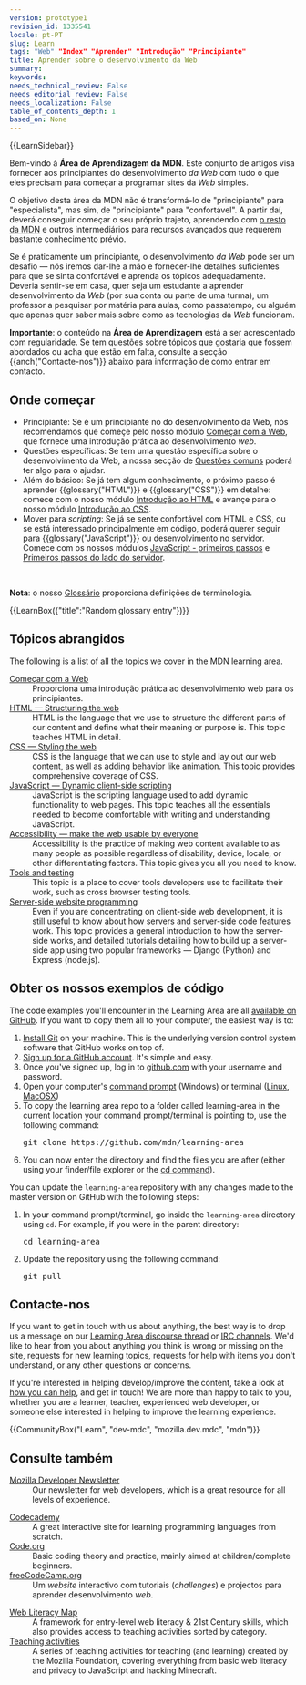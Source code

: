 ```yaml
---
version: prototype1
revision_id: 1335541
locale: pt-PT
slug: Learn
tags: "Web" "Index" "Aprender" "Introdução" "Principiante"
title: Aprender sobre o desenvolvimento da Web
summary: 
keywords: 
needs_technical_review: False
needs_editorial_review: False
needs_localization: False
table_of_contents_depth: 1
based_on: None
---
```

<div>{{LearnSidebar}}</div>

<div>
<p class="summary">Bem-vindo à <strong>Área de Aprendizagem da MDN</strong>. Este conjunto de artigos visa fornecer aos principiantes do desenvolvimento <em>da Web</em> com tudo o que eles precisam para começar a programar sites da <em>Web</em> simples.</p>
</div>

<p>O objetivo desta área da MDN não é transformá-lo de "principiante" para "especialista", mas sim, de "principiante" para "confortável". A partir daí, deverá conseguir começar o seu próprio trajeto, aprendendo com <a href="https://developer.mozilla.org/pt-PT/">o resto da MDN</a> e outros intermediários para recursos avançados que requerem bastante conhecimento prévio.</p>

<p>Se é praticamente um <span>principiante</span>, o desenvolvimento <em>da Web</em> pode ser um desafio — nós iremos dar-lhe a mão e fornecer-lhe detalhes suficientes para que se sinta confortável e aprenda os tópicos adequadamente. Deveria sentir-se em casa, quer seja um estudante a aprender desenvolvimento da <em>Web </em>(por sua conta ou parte de uma turma), um professor a pesquisar por matéria para aulas, como passatempo, ou alguém que apenas quer saber mais sobre como as tecnologias da <em>Web </em>funcionam.</p>

<div class="warning">
<p><strong>Importante</strong>: o conteúdo na <strong>Área de Aprendizagem</strong> está a ser acrescentado com regularidade. Se tem questões sobre tópicos que gostaria que fossem abordados ou acha que estão em falta, consulte a secção {{anch("Contacte-nos")}} abaixo para informação de como entrar em contacto.</p>
</div>

<h2 id="Onde_começar">Onde começar</h2>

<ul class="card-grid">
 <li><span>Principiante:</span> Se é um principiante no do desenvolvimento da Web, nós recomendamos que começe pelo nosso módulo <a href="/pt-PT/docs/Learn/Comecar_com_a_Web">Começar com a Web</a>, que fornece uma introdução prática ao desenvolvimento <em>web</em>.</li>
 <li><span>Questões específicas:</span> Se tem uma questão específica sobre o desenvolvimento da Web, a nossa secção de <a href="/pt-PT/docs/Learn/Questoes_comuns">Questões comuns</a> poderá ter algo para o ajudar.</li>
 <li><span>Além do básico:</span> Se já tem algum conhecimento, o próximo passo é aprender {{glossary("HTML")}} e {{glossary("CSS")}} em detalhe: comece com o nosso módulo <a href="/pt-PT/docs/Learn/HTML/Introducao_ao_HTML">Introdução ao HTML</a> e avançe para o nosso módulo <a href="/pt-PT/docs/Learn/CSS/Introduction_to_CSS">Introdução ao CSS</a>.</li>
 <li><span>Mover para <em>scripting</em>:</span> Se já se sente confortável com HTML e CSS, ou se está interessado principalmente em código, poderá querer seguir para {{glossary("JavaScript")}} ou desenvolvimento no servidor. Comece com os nossos módulos <a href="/pt-PT/docs/Learn/JavaScript/Primeiros_passos">JavaScript - primeiros passos</a> e <a href="/en-US/docs/Learn/Server-side/First_steps">Primeiros passos do lado do servidor</a>.</li>
</ul>

<p>&nbsp;</p>

<div class="note">
<p><strong>Nota</strong>: o nosso&nbsp;<a href="/pt-PT/docs/Gloss%C3%A1rio">Glossário</a>&nbsp;proporciona definições de terminologia.</p>
</div>

<p>{{LearnBox({"title":"Random glossary entry"})}}</p>

<h2 id="Tópicos_abrangidos">Tópicos abrangidos</h2>

<p>The following is a list of all the topics we cover in the MDN learning area.</p>

<dl>
 <dt><a href="/pt-PT/docs/Learn/Comecar_com_a_Web">Começar com a Web</a></dt>
 <dd>Proporciona uma introdução prática ao desenvolvimento web para os principiantes.</dd>
 <dt><a href="/en-US/docs/Learn/HTML">HTML — Structuring the web</a></dt>
 <dd>HTML is the language that we use to structure the different parts of our content and define what their meaning or purpose is. This topic teaches HTML in detail.</dd>
 <dt><a href="/en-US/docs/Learn/CSS">CSS — Styling the web</a></dt>
 <dd>CSS is the language that we can use to style and lay out our web content, as well as adding behavior like animation. This topic provides comprehensive coverage of CSS.</dd>
 <dt><a href="/en-US/docs/Learn/JavaScript">JavaScript — Dynamic client-side scripting</a></dt>
 <dd>JavaScript is the scripting language used to add dynamic functionality to web pages. This topic teaches all the essentials needed to become comfortable with writing and understanding JavaScript.</dd>
 <dt><a href="/en-US/docs/Learn/Accessibility">Accessibility — make the web usable by everyone</a></dt>
 <dd>Accessibility is the practice of making web content available to as many people as possible regardless of disability, device, locale, or other differentiating factors. This topic gives you all you need to know.</dd>
 <dt><a href="/en-US/docs/Learn/Tools_and_testing">Tools and testing</a></dt>
 <dd>This topic is a place to cover tools developers use to facilitate their work, such as cross browser testing tools.</dd>
 <dt><a href="/en-US/docs/Learn/Server-side">Server-side website programming</a></dt>
 <dd>Even if you are concentrating on client-side web development, it is still useful to know about how servers and server-side code features work. This topic provides a general introduction to how the server-side works, and detailed tutorials detailing how to build up a server-side app using two popular frameworks — Django (Python) and Express (node.js).</dd>
</dl>

<h2 id="Obter_os_nossos_exemplos_de_código">Obter os nossos exemplos de código</h2>

<p>The code examples you'll encounter in the Learning Area are all <a href="https://github.com/mdn/learning-area/">available on GitHub</a>. If you want to copy them all to your computer, the easiest way is to:</p>

<ol>
 <li><a href="http://git-scm.com/downloads">Install Git</a> on your machine. This is the underlying version control system software that GitHub works on top of.</li>
 <li><a href="https://github.com/join">Sign up for a GitHub account</a>. It's simple and easy.</li>
 <li>Once you've signed up, log in to <a href="https://github.com">github.com</a> with your username and password.</li>
 <li>Open your computer's <a href="https://www.lifewire.com/how-to-open-command-prompt-2618089">command prompt</a> (Windows) or terminal (<a href="https://help.ubuntu.com/community/UsingTheTerminal">Linux</a>, <a href="http://blog.teamtreehouse.com/introduction-to-the-mac-os-x-command-line">MacOSX</a>)</li>
 <li>To copy the learning area repo to a folder called learning-area in the current location your command prompt/terminal is pointing to, use the following command:
  <pre class="brush: bash">
git clone https://github.com/mdn/learning-area</pre>
 </li>
 <li>You can now enter the directory and find the files you are after (either using your finder/file explorer or the <a href="https://en.wikipedia.org/wiki/Cd_(command)">cd command</a>).</li>
</ol>

<p>You can update the <code>learning-area</code> repository with any changes made to the master version on GitHub with the following steps:</p>

<ol>
 <li>In your command prompt/terminal, go inside the <code>learning-area</code> directory using <code>cd</code>. For example, if you were in the parent directory:

  <pre class="brush: bash">
cd learning-area</pre>
 </li>
 <li>Update the repository using the following command:
  <pre class="brush: bash">
git pull</pre>
 </li>
</ol>

<h2 id="Contacte-nos">Contacte-nos</h2>

<p>If you want to get in touch with us about anything, the best way is to drop us a message on our <a href="https://discourse.mozilla-community.org/t/learning-web-development-marking-guides-and-questions/16294">Learning Area discourse thread</a> or <a href="https://developer.mozilla.org/en-US/docs/MDN/Community/Conversations#Chat_in_IRC">IRC channels</a>. We'd like to hear from you about anything you think is wrong or missing on the site, requests for new learning topics, requests for help with items you don't understand, or any other questions or concerns.</p>

<p>If you're interested in helping develop/improve the content, take a look at <a href="/en-US/Learn/How_to_contribute">how you can help</a>, and get in touch! We are more than happy to talk to you, whether you are a learner, teacher, experienced web developer, or someone else interested in helping to improve the learning experience.</p>

<p>{{CommunityBox("Learn", "dev-mdc", "mozilla.dev.mdc", "mdn")}}</p>

<h2 id="Consulte_também">Consulte também</h2>

<dl>
 <dt><a href="https://www.mozilla.org/en-US/newsletter/developer/">Mozilla Developer Newsletter</a></dt>
 <dd>Our newsletter for web developers, which is a great resource for all levels of experience.</dd>
</dl>

<dl>
 <dt><a href="https://www.codecademy.com/">Codecademy</a></dt>
 <dd>A great interactive site for learning programming languages from scratch.</dd>
 <dt><a href="https://code.org/">Code.org</a></dt>
 <dd>Basic coding theory and practice, mainly aimed at children/complete beginners.</dd>
 <dt><a href="https://www.freecodecamp.org/">freeCodeCamp.org</a></dt>
 <dd>Um <em>website</em> interactivo com tutoriais (<em>challenges</em>) e projectos para aprender desenvolvimento <em>web</em>.</dd>
</dl>

<dl>
 <dt><a href="https://learning.mozilla.org/web-literacy/">Web Literacy Map</a></dt>
 <dd>A framework for entry-level web literacy &amp; 21st Century skills, which also provides access to teaching activities sorted by category.</dd>
 <dt><a href="https://learning.mozilla.org/activities">Teaching activities</a></dt>
 <dd>A series of teaching activities for teaching (and learning) created by the Mozilla Foundation, covering everything from basic web literacy and privacy to JavaScript and hacking Minecraft.</dd>
</dl>

